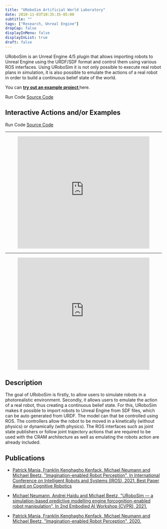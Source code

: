 ```yaml
---
title: "URoboSim Artificial World Laboratory"
date: 2010-11-03T10:35:35-05:00
subtitle: ""
tags: ["Research, Unreal Engine"]
dropCap: false
displayInMenu: false
displayInList: true
draft: false
---
```


URoboSim is an Unreal Engine 4/5 plugin that allows importing robots
to Unreal Engine using the URDF/SDF format and control them using various ROS interfaces.
Using URoboSim it is not only possible to execute real robot plans in
simulation, it is also possible to emulate the actions of a real robot in order
to build a continuous belief state of the world.

You can
<a class="btn btn-success" target="_blank"
href="https://github.com/urobosim/DemoProject"><b>try out
an example project </b></a> here.


<div class="hidde-after-preview">
<a class="btn btn-primary" disabled target="_blank">Run Code</a>
<a class="btn btn-success" target="_blank" href="https://github.com/urobosim/URoboSim">Source Code</a>
</div>

<!--more-->


Interactive Actions and/or Examples
---
<div>
<a class="btn btn-primary" disabled target="_blank">Run Code</a>
<a class="btn btn-success" target="_blank" href="https://github.com/urobosim/URoboSim">Source Code</a>
</div>

---
<figure class="video_container">
  <iframe width="100%" height="360" src="https://www.youtube.com/embed/C8b3CTWFE8o?si=6PKbxz4bf5HGkM5O" title="YouTube video player" frameborder="0" allow="accelerometer; autoplay; clipboard-write; encrypted-media; gyroscope; picture-in-picture; web-share" allowfullscreen="true"></iframe>
</figure>

---
<figure class="video_container">
  <iframe width="100%" height="360" src="https://www.youtube.com/embed/feCqV_-n9Pw?si=cAzNClyLYloZwidg" title="YouTube video player" frameborder="0" allow="accelerometer; autoplay; clipboard-write; encrypted-media; gyroscope; picture-in-picture; web-share" allowfullscreen="true"></iframe>
</figure>

Description
---

The goal of URoboSim is firstly, to allow users to simulate robots in a
photorealistic environment. Secondly, it allows users to emulate the action of a
real robot, thus creating a continuous belief state. For this, URoboSim makes it
possible to import robots to Unreal Engine from SDF files, which can be auto
generated from URDF. The model can that be controlled using ROS. The controllers
allow the robot to be moved in a kinetically (without physics) or dynamically (with physics).
The ROS interfaces such as joint state publishers or follow joint trajectory
actions that are required to be used with the CRAM architecture as well as
emulating the robots action are already included.


Publications
---
- [Patrick Mania, Franklin Kenghagho Kenfack, Michael Neumann and Michael Beetz, "Imagination-enabled Robot Perception", In International Conference on Intelligent Robots and Systems (IROS), 2021. Best Paper Award on Cognitive Robotics]()

- [Michael Neumann, Andrei Haidu and Michael Beetz, "URoboSim — a simulation-based predictive modelling engine forcognition-enabled robot manipulation", In 2nd Embodied AI Workshop (CVPR), 2021.](https://embodied-ai.org/papers/URoboSim.pdf)

- [Patrick Mania, Franklin Kenghagho Kenfack, Michael Neumann and Michael Beetz, "Imagination-enabled Robot Perception", 2020.](https://arxiv.org/abs/2011.11397)
